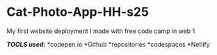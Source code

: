 # Cat-Photo-App-HH-s25
My first website deployment I made with free code camp in web 1

***TOOLS used:***
*codepen.io
*Github
    *repositories
    *codespaces
*Netlify